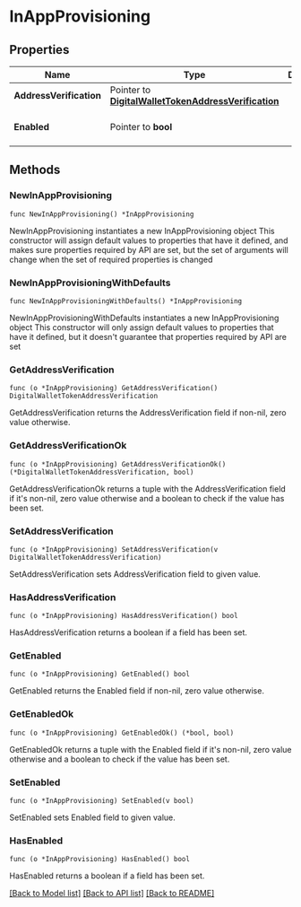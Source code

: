 # InAppProvisioning

## Properties

Name | Type | Description | Notes
------------ | ------------- | ------------- | -------------
**AddressVerification** | Pointer to [**DigitalWalletTokenAddressVerification**](DigitalWalletTokenAddressVerification.md) |  | [optional] 
**Enabled** | Pointer to **bool** |  | [optional] [default to false]

## Methods

### NewInAppProvisioning

`func NewInAppProvisioning() *InAppProvisioning`

NewInAppProvisioning instantiates a new InAppProvisioning object
This constructor will assign default values to properties that have it defined,
and makes sure properties required by API are set, but the set of arguments
will change when the set of required properties is changed

### NewInAppProvisioningWithDefaults

`func NewInAppProvisioningWithDefaults() *InAppProvisioning`

NewInAppProvisioningWithDefaults instantiates a new InAppProvisioning object
This constructor will only assign default values to properties that have it defined,
but it doesn't guarantee that properties required by API are set

### GetAddressVerification

`func (o *InAppProvisioning) GetAddressVerification() DigitalWalletTokenAddressVerification`

GetAddressVerification returns the AddressVerification field if non-nil, zero value otherwise.

### GetAddressVerificationOk

`func (o *InAppProvisioning) GetAddressVerificationOk() (*DigitalWalletTokenAddressVerification, bool)`

GetAddressVerificationOk returns a tuple with the AddressVerification field if it's non-nil, zero value otherwise
and a boolean to check if the value has been set.

### SetAddressVerification

`func (o *InAppProvisioning) SetAddressVerification(v DigitalWalletTokenAddressVerification)`

SetAddressVerification sets AddressVerification field to given value.

### HasAddressVerification

`func (o *InAppProvisioning) HasAddressVerification() bool`

HasAddressVerification returns a boolean if a field has been set.

### GetEnabled

`func (o *InAppProvisioning) GetEnabled() bool`

GetEnabled returns the Enabled field if non-nil, zero value otherwise.

### GetEnabledOk

`func (o *InAppProvisioning) GetEnabledOk() (*bool, bool)`

GetEnabledOk returns a tuple with the Enabled field if it's non-nil, zero value otherwise
and a boolean to check if the value has been set.

### SetEnabled

`func (o *InAppProvisioning) SetEnabled(v bool)`

SetEnabled sets Enabled field to given value.

### HasEnabled

`func (o *InAppProvisioning) HasEnabled() bool`

HasEnabled returns a boolean if a field has been set.


[[Back to Model list]](../README.md#documentation-for-models) [[Back to API list]](../README.md#documentation-for-api-endpoints) [[Back to README]](../README.md)


